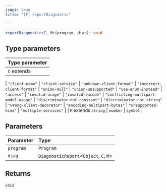 ```yaml
---
jsApi: true
title: "[F] reportDiagnostic"

---
```

```ts
reportDiagnostic<C, M>(program, diag): void
```

## Type parameters

| Type parameter |
| :------ |
| `C` extends 
  \| `"client-name"`
  \| `"client-service"`
  \| `"unknown-client-format"`
  \| `"incorrect-client-format"`
  \| `"union-null"`
  \| `"union-unsupported"`
  \| `"use-enum-instead"`
  \| `"access"`
  \| `"invalid-usage"`
  \| `"invalid-encode"`
  \| `"conflicting-multipart-model-usage"`
  \| `"discriminator-not-constant"`
  \| `"discriminator-not-string"`
  \| `"wrong-client-decorator"`
  \| `"encoding-multipart-bytes"`
  \| `"unsupported-kind"`
  \| `"multiple-services"` |
| `M` extends `string` \| `number` \| `symbol` |

## Parameters

| Parameter | Type |
| :------ | :------ |
| `program` | `Program` |
| `diag` | `DiagnosticReport`<`Object`, `C`, `M`\> |

## Returns

`void`
